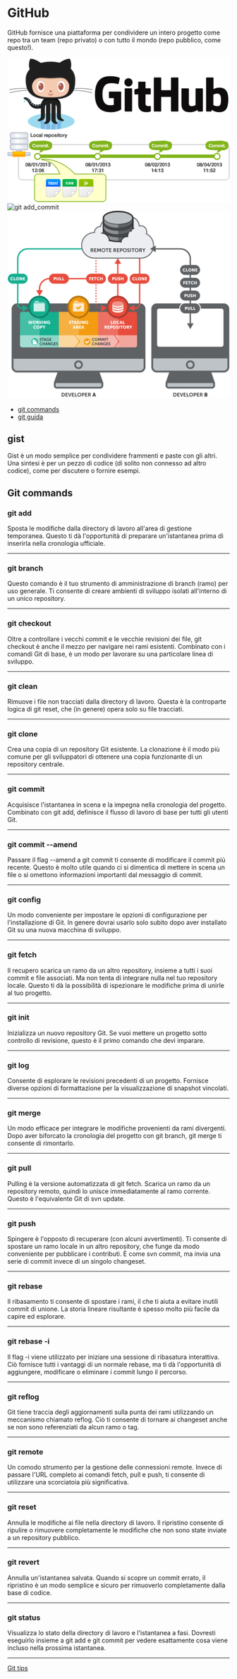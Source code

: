 # GitHub

GitHub fornisce una piattaforma per condividere un intero progetto come repo tra un team (repo privato) o con tutto il mondo (repo pubblico, come questo!).

![git logo](https://raw.githubusercontent.com/maboglia/Fondamenti/master/img/github.png)
![git versioning](https://raw.githubusercontent.com/maboglia/Fondamenti/master/img/git_versioning.png)
![git add_commit](https://raw.githubusercontent.com/maboglia/Fondamenti/master/img/git_add_commit.png)
![git process](https://raw.githubusercontent.com/maboglia/Fondamenti/master/img/git_process.png)

* [git commands](http://guides.beanstalkapp.com/version-control/common-git-commands.html)
* [git guida](https://blog.netsons.com/guida-git-cose-e-come-si-usa/)


## gist

Gist è un modo semplice per condividere frammenti e paste con gli altri.
Una sintesi è per un pezzo di codice (di solito non connesso ad altro codice), come per discutere o fornire esempi.

## Git commands 


### git add 

Sposta le modifiche dalla directory di lavoro all'area di gestione temporanea. Questo ti dà l'opportunità di preparare un'istantanea prima di inserirla nella cronologia ufficiale.

---

### git branch 

Questo comando è il tuo strumento di amministrazione di branch (ramo) per uso generale. Ti consente di creare ambienti di sviluppo isolati all'interno di un unico repository.

---

### git checkout 

Oltre a controllare i vecchi commit e le vecchie revisioni dei file, git checkout è anche il mezzo per navigare nei rami esistenti. Combinato con i comandi Git di base, è un modo per lavorare su una particolare linea di sviluppo.

---

### git clean 

Rimuove i file non tracciati dalla directory di lavoro. Questa è la controparte logica di git reset, che (in genere) opera solo su file tracciati.

---

### git clone 

Crea una copia di un repository Git esistente. La clonazione è il modo più comune per gli sviluppatori di ottenere una copia funzionante di un repository centrale.

---

### git commit 

Acquisisce l'istantanea in scena e la impegna nella cronologia del progetto. Combinato con git add, definisce il flusso di lavoro di base per tutti gli utenti Git.

---

### git commit --amend 

Passare il flag --amend a git commit ti consente di modificare il commit più recente. Questo è molto utile quando ci si dimentica di mettere in scena un file o si omettono informazioni importanti dal messaggio di commit.

---

### git config 

Un modo conveniente per impostare le opzioni di configurazione per l'installazione di Git. In genere dovrai usarlo solo subito dopo aver installato Git su una nuova macchina di sviluppo.

---

### git fetch 

Il recupero scarica un ramo da un altro repository, insieme a tutti i suoi commit e file associati. Ma non tenta di integrare nulla nel tuo repository locale. Questo ti dà la possibilità di ispezionare le modifiche prima di unirle al tuo progetto.

---

### git init 

Inizializza un nuovo repository Git. Se vuoi mettere un progetto sotto controllo di revisione, questo è il primo comando che devi imparare.

---

### git log 

Consente di esplorare le revisioni precedenti di un progetto. Fornisce diverse opzioni di formattazione per la visualizzazione di snapshot vincolati.

---

### git merge 

Un modo efficace per integrare le modifiche provenienti da rami divergenti. Dopo aver biforcato la cronologia del progetto con git branch, git merge ti consente di rimontarlo.

---

### git pull 

Pulling è la versione automatizzata di git fetch. Scarica un ramo da un repository remoto, quindi lo unisce immediatamente al ramo corrente. Questo è l'equivalente Git di svn update.

---

### git push 

Spingere è l'opposto di recuperare (con alcuni avvertimenti). Ti consente di spostare un ramo locale in un altro repository, che funge da modo conveniente per pubblicare i contributi. È come svn commit, ma invia una serie di commit invece di un singolo changeset.

---

### git rebase 

Il ribasamento ti consente di spostare i rami, il che ti aiuta a evitare inutili commit di unione. La storia lineare risultante è spesso molto più facile da capire ed esplorare.

---

### git rebase -i 

Il flag -i viene utilizzato per iniziare una sessione di ribasatura interattiva. Ciò fornisce tutti i vantaggi di un normale rebase, ma ti dà l'opportunità di aggiungere, modificare o eliminare i commit lungo il percorso.

---

### git reflog 

Git tiene traccia degli aggiornamenti sulla punta dei rami utilizzando un meccanismo chiamato reflog. Ciò ti consente di tornare ai changeset anche se non sono referenziati da alcun ramo o tag.

---

### git remote 

Un comodo strumento per la gestione delle connessioni remote. Invece di passare l'URL completo ai comandi fetch, pull e push, ti consente di utilizzare una scorciatoia più significativa.

---

### git reset 

Annulla le modifiche ai file nella directory di lavoro. Il ripristino consente di ripulire o rimuovere completamente le modifiche che non sono state inviate a un repository pubblico.

---

### git revert 

Annulla un'istantanea salvata. Quando si scopre un commit errato, il ripristino è un modo semplice e sicuro per rimuoverlo completamente dalla base di codice.

---

### git status 

Visualizza lo stato della directory di lavoro e l'istantanea a fasi. Dovresti eseguirlo insieme a git add e git commit per vedere esattamente cosa viene incluso nella prossima istantanea.

---

[Git tips](https://github.com/maboglia/git-tips)